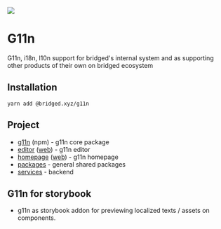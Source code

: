 ![](./branding/g11n-cover-shaed.png)

# G11n

G11n, i18n, l10n support for bridged's internal system and as supporting other products of their own on bridged ecosystem

## Installation

```
yarn add @bridged.xyz/g11n
```

## Project

- [g11n](./g11n) (npm) - g11n core package
- [editor](./editor) ([web](https://globalization-editor-mz.bridged.xyz/)) - g11n editor
- [homepage](./homepage) ([web](https://globalization-homepage-mz.bridged.xyz/)) - g11n homepage
- [packages](./packages) - general shared packages
- [services](./services) - backend

## G11n for storybook

- g11n as storybook addon for previewing localized texts / assets on components.
